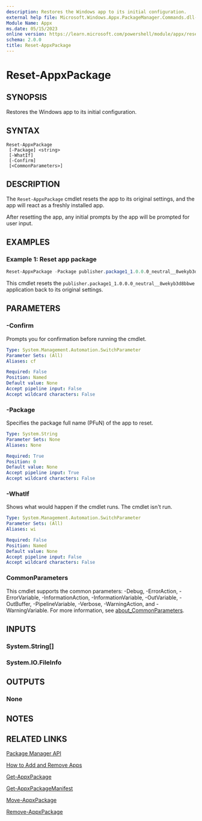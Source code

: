 ```yaml
---
description: Restores the Windows app to its initial configuration.
external help file: Microsoft.Windows.Appx.PackageManager.Commands.dll-help.xml
Module Name: Appx
ms.date: 05/15/2023
online version: https://learn.microsoft.com/powershell/module/appx/reset-appxpackage?view=windowsserver2022-ps&wt.mc_id=ps-gethelp
schema: 2.0.0
title: Reset-AppxPackage
---
```


# Reset-AppxPackage

## SYNOPSIS

Restores the Windows app to its initial configuration.

## SYNTAX

```
Reset-AppxPackage
 [-Package] <string>
 [-WhatIf]
 [-Confirm]
 [<CommonParameters>]
```

## DESCRIPTION

The `Reset-AppxPackage` cmdlet resets the app to its original settings, and the app will react
as a freshly installed app.

After resetting the app, any initial prompts by the app will be prompted for user input.

## EXAMPLES

### Example 1: Reset app package

```powershell
Reset-AppxPackage -Package publisher.package1_1.0.0.0_neutral__8wekyb3d8bbwe
```

This cmdlet resets the `publisher.package1_1.0.0.0_neutral__8wekyb3d8bbwe` application back to
its original settings.

## PARAMETERS

### -Confirm

Prompts you for confirmation before running the cmdlet.

```yaml
Type: System.Management.Automation.SwitchParameter
Parameter Sets: (All)
Aliases: cf

Required: False
Position: Named
Default value: None
Accept pipeline input: False
Accept wildcard characters: False
```

### -Package

Specifies the package full name (PFuN) of the app to reset.

```yaml
Type: System.String
Parameter Sets: None
Aliases: None

Required: True
Position: 0
Default value: None
Accept pipeline input: True
Accept wildcard characters: False
```

### -WhatIf

Shows what would happen if the cmdlet runs. The cmdlet isn't run.

```yaml
Type: System.Management.Automation.SwitchParameter
Parameter Sets: (All)
Aliases: wi

Required: False
Position: Named
Default value: None
Accept pipeline input: False
Accept wildcard characters: False
```

### CommonParameters

This cmdlet supports the common parameters: -Debug, -ErrorAction, -ErrorVariable,
-InformationAction, -InformationVariable, -OutVariable, -OutBuffer, -PipelineVariable, -Verbose,
-WarningAction, and -WarningVariable. For more information, see
[about_CommonParameters](http://go.microsoft.com/fwlink/?LinkID=113216).

## INPUTS

### System.String[]

### System.IO.FileInfo

## OUTPUTS

### None

## NOTES

## RELATED LINKS

[Package Manager API](http://go.microsoft.com/fwlink/?LinkId=245447)

[How to Add and Remove Apps](http://go.microsoft.com/fwlink/?LinkID=231020)

[Get-AppxPackage](./Get-AppxPackage.md)

[Get-AppxPackageManifest](./Get-AppxPackageManifest.md)

[Move-AppxPackage](./Move-AppxPackage.md)

[Remove-AppxPackage](./Remove-AppxPackage.md)
